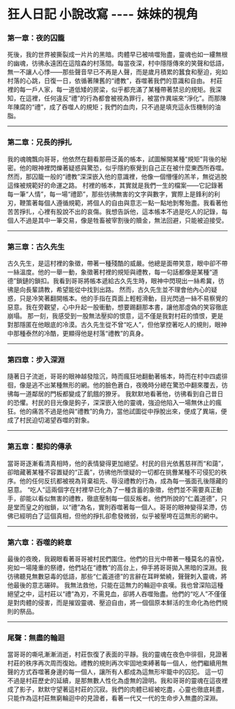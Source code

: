 # 狂人日記 小說改寫 ---- 妹妹的視角

### 第一章：夜的囚籠

死後，我的世界被撕裂成一片片的黑暗。肉體早已被啃噬殆盡，靈魂也如一縷無根的幽魂，彷彿永遠困在這陰森的村落間。每當夜深，村中隱隱傳來的笑聲和低語，無一不讓人心悸——那些聲音早已不再是人聲，而是歲月積累的蠶食和壓迫，宛如村落的心跳，日復一日，依循著陳舊的“禮教”，吞噬著我們的意識和自由。
村莊裡的每一戶人家，每一道低矮的房梁，似乎都充滿了某種帶著禁忌的規矩。我深知，在這裡，任何違反“禮”的行為都會被視為罪行，被當作異端來“淨化”。而那陳年陳腐的“禮”，成了吞噬人的規矩；我們的血肉，只不過是填充這永恆機制的油脂。
________________________________________
### 第二章：兄長的掙扎

我的魂魄飄向哥哥，他依然在翻看那冊泛黃的帳本，試圖解開某種“規矩”背後的秘密。他的眼神裡閃爍著疑惑與驚恐，似乎隱約察覺到自己正在被什麼東西所吞噬。然而，那囚籠一般的“禮教”深深嵌入他的意識裡，他像一個懵懂的羔羊，無從逃脫這條被規範好的命運之路。
村裡的帳本，其實就是我們一生的檔案——它記錄著每一筆“人情”，每一場“禮節”，那些彷彿無害的文字與數字，實際上是鋒利的利刃，鞭策著每個人遵循規範，將個人的自由與意志一點一點地剝奪殆盡。我看著他苦苦掙扎，心裡有股說不出的哀傷。我想告訴他，這本帳本不過是吃人的記錄，每個人不過是其中一筆交易，像是牲畜被宰割後的贖金，無法回避，只能被迫接受。
________________________________________
### 第三章：古久先生

古久先生，是這村裡的象徵，帶著一種殘酷的威嚴。他總是面帶笑意，眼中卻不帶一絲溫度。他的一舉一動，象徵著村裡的規矩與禮教，每一句話都像是某種“道德”鎖鏈的鎖扣。我看到哥哥將帳本遞給古久先生時，眼神中閃現出一絲希冀，彷彿是向長輩請教，希望能從中找到出路。
然而，古久先生並不理會他內心的疑惑，只是冷笑著翻開帳本。他的手指在頁面上輕輕滑動，目光閃過一絲不易察覺的惡意。我在旁觀望，心中升起一股衝動，想要踢翻那本書，讓他那虛偽的笑容徹底崩塌。
那一刻，我感受到一股無法壓抑的恨意，這不僅是我對村莊的憤恨，更是對那隱匿在他眼底的冷漠。古久先生從不曾“吃人”，但他掌控著吃人的規則，眼神中那種泰然的冷酷，更顯得他是村落“禮教”的真身。
________________________________________
### 第四章：步入深淵

隨著日子流逝，哥哥的眼神越發陰沉，時而瘋狂地翻動著帳本，時而在村中四處徘徊，像是逃不出某種無形的網。他的臉色蒼白，夜晚時分總在驚恐中翻來覆去，彷彿每一道鄰居的門板都變成了飢餓的獠牙。
我默默地看著他，彷彿看到自己昔日的恐懼。村民的目光像是鉤子，深深嵌入他的靈魂，強迫他陷入一場無休止的瘋狂。他的痛苦不過是他與“禮教”的角力，當他試圖從中掙脫出來，便成了異端，便成了村民迫切渴望吞噬的對象。
________________________________________
### 第五章：壓抑的傳承

當哥哥逐漸看清真相時，他的表情變得更加絕望。村民的目光依舊慈祥而“和藹”，卻暗藏著某種不容置疑的“正義”，彷彿他所懷疑的一切都在挑釁某種不可侵犯的秩序。他的任何反抗都被視為背棄祖先、辱沒禮教的行為，成為每一張面孔後隱藏的惡意。
“吃人”這兩個字在村裡早已化為了一種含蓄的象徵，他們並不需要真正動手，卻能以看似無害的禮教，徹底壓制每一個反叛者。他們所說的“仁義道德”，只是堂而皇之的枷鎖，以“禮”為名，實則吞噬著每一個人。哥哥的眼神變得呆滯，仿佛已經明白了這個真相，但他的掙扎卻愈發微弱，似乎被壓垮在這無形的網中。
________________________________________
### 第六章：吞噬的終章

最後的夜晚，我親眼看著哥哥被村民們圍住。他們的目光中帶著一種莫名的喜悅，宛如一場隆重的祭禮，他們站在“禮教”的高台上，伸手將哥哥拋入黑暗的深淵。我彷彿聽見無數惡毒的低語，那些“仁義道德”的言辭在耳畔縈繞，聲聲刺入靈魂，將他最後的意志碾碎。
我無法救他，只能在這無力的輪迴中哀嘆。我也曾深陷這種絕望之中，這村莊以“禮”為刃，不需見血，卻將人吞噬殆盡。他們的“吃人”不僅僅是對肉體的侵害，而是摧毀靈魂、壓迫自由，將一個個原本鮮活的生命化為他們規則的祭品。
________________________________________
### 尾聲：無盡的輪迴

當哥哥的嘶吼漸漸消逝，村莊恢復了表面的平靜。我的靈魂在夜色中徘徊，見證著村莊的秩序再次周而復始。禮教的規則再次牢固地束縛著每一個人，他們繼續用無聲的方式吞噬著身邊的每一個人，讓所有人都成為這無形牢籠中的囚犯。
這一切不過是村莊歷史的延續，是那無數人性化為虛無的證明。我和哥哥的靈魂在這夜裡成了影子，默默守望著這村莊的沉寂。我們的肉體已經被吃盡，心靈也徹底耗盡，只能作為這村莊無窮輪迴中的見證者，看著一代又一代的生命步入無盡的深淵。
